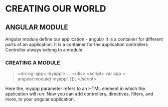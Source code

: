 # CREATING OUR WORLD

## ANGULAR MODULE

Angular module define our application - angular
It is a container for different parts of an application.
It is a container for the application controllers
Controller always belong to a module

### CREATING A MODULE

> \<div ng-app='myapp'> ... \</div>
> \<script> var app = angular.module('myapp', []); \</script>

Here the, myapp parameter refers to an HTML element in which the application will run.
Now you can add controllers, directives, filters, and more, to your angular application.
